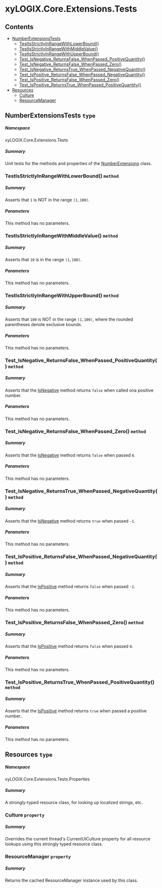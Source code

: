 ﻿<a name='assembly'></a>
# xyLOGIX.Core.Extensions.Tests

## Contents

- [NumberExtensionsTests](#T-xyLOGIX-Core-Extensions-Tests-NumberExtensionsTests 'xyLOGIX.Core.Extensions.Tests.NumberExtensionsTests')
  - [TestIsStrictlyInRangeWithLowerBound()](#M-xyLOGIX-Core-Extensions-Tests-NumberExtensionsTests-TestIsStrictlyInRangeWithLowerBound 'xyLOGIX.Core.Extensions.Tests.NumberExtensionsTests.TestIsStrictlyInRangeWithLowerBound')
  - [TestIsStrictlyInRangeWithMiddleValue()](#M-xyLOGIX-Core-Extensions-Tests-NumberExtensionsTests-TestIsStrictlyInRangeWithMiddleValue 'xyLOGIX.Core.Extensions.Tests.NumberExtensionsTests.TestIsStrictlyInRangeWithMiddleValue')
  - [TestIsStrictlyInRangeWithUpperBound()](#M-xyLOGIX-Core-Extensions-Tests-NumberExtensionsTests-TestIsStrictlyInRangeWithUpperBound 'xyLOGIX.Core.Extensions.Tests.NumberExtensionsTests.TestIsStrictlyInRangeWithUpperBound')
  - [Test_IsNegative_ReturnsFalse_WhenPassed_PositiveQuantity()](#M-xyLOGIX-Core-Extensions-Tests-NumberExtensionsTests-Test_IsNegative_ReturnsFalse_WhenPassed_PositiveQuantity 'xyLOGIX.Core.Extensions.Tests.NumberExtensionsTests.Test_IsNegative_ReturnsFalse_WhenPassed_PositiveQuantity')
  - [Test_IsNegative_ReturnsFalse_WhenPassed_Zero()](#M-xyLOGIX-Core-Extensions-Tests-NumberExtensionsTests-Test_IsNegative_ReturnsFalse_WhenPassed_Zero 'xyLOGIX.Core.Extensions.Tests.NumberExtensionsTests.Test_IsNegative_ReturnsFalse_WhenPassed_Zero')
  - [Test_IsNegative_ReturnsTrue_WhenPassed_NegativeQuantity()](#M-xyLOGIX-Core-Extensions-Tests-NumberExtensionsTests-Test_IsNegative_ReturnsTrue_WhenPassed_NegativeQuantity 'xyLOGIX.Core.Extensions.Tests.NumberExtensionsTests.Test_IsNegative_ReturnsTrue_WhenPassed_NegativeQuantity')
  - [Test_IsPositive_ReturnsFalse_WhenPassed_NegativeQuantity()](#M-xyLOGIX-Core-Extensions-Tests-NumberExtensionsTests-Test_IsPositive_ReturnsFalse_WhenPassed_NegativeQuantity 'xyLOGIX.Core.Extensions.Tests.NumberExtensionsTests.Test_IsPositive_ReturnsFalse_WhenPassed_NegativeQuantity')
  - [Test_IsPositive_ReturnsFalse_WhenPassed_Zero()](#M-xyLOGIX-Core-Extensions-Tests-NumberExtensionsTests-Test_IsPositive_ReturnsFalse_WhenPassed_Zero 'xyLOGIX.Core.Extensions.Tests.NumberExtensionsTests.Test_IsPositive_ReturnsFalse_WhenPassed_Zero')
  - [Test_IsPositive_ReturnsTrue_WhenPassed_PositiveQuantity()](#M-xyLOGIX-Core-Extensions-Tests-NumberExtensionsTests-Test_IsPositive_ReturnsTrue_WhenPassed_PositiveQuantity 'xyLOGIX.Core.Extensions.Tests.NumberExtensionsTests.Test_IsPositive_ReturnsTrue_WhenPassed_PositiveQuantity')
- [Resources](#T-xyLOGIX-Core-Extensions-Tests-Properties-Resources 'xyLOGIX.Core.Extensions.Tests.Properties.Resources')
  - [Culture](#P-xyLOGIX-Core-Extensions-Tests-Properties-Resources-Culture 'xyLOGIX.Core.Extensions.Tests.Properties.Resources.Culture')
  - [ResourceManager](#P-xyLOGIX-Core-Extensions-Tests-Properties-Resources-ResourceManager 'xyLOGIX.Core.Extensions.Tests.Properties.Resources.ResourceManager')

<a name='T-xyLOGIX-Core-Extensions-Tests-NumberExtensionsTests'></a>
## NumberExtensionsTests `type`

##### Namespace

xyLOGIX.Core.Extensions.Tests

##### Summary

Unit tests for the methods and properties of the
[NumberExtensions](#T-xyLOGIX-Core-Extensions-NumberExtensions 'xyLOGIX.Core.Extensions.NumberExtensions') class.

<a name='M-xyLOGIX-Core-Extensions-Tests-NumberExtensionsTests-TestIsStrictlyInRangeWithLowerBound'></a>
### TestIsStrictlyInRangeWithLowerBound() `method`

##### Summary

Asserts that `1` is NOT in the range `(1,100)`.

##### Parameters

This method has no parameters.

<a name='M-xyLOGIX-Core-Extensions-Tests-NumberExtensionsTests-TestIsStrictlyInRangeWithMiddleValue'></a>
### TestIsStrictlyInRangeWithMiddleValue() `method`

##### Summary

Asserts that `10` is in the range `(1,100)`.

##### Parameters

This method has no parameters.

<a name='M-xyLOGIX-Core-Extensions-Tests-NumberExtensionsTests-TestIsStrictlyInRangeWithUpperBound'></a>
### TestIsStrictlyInRangeWithUpperBound() `method`

##### Summary

Asserts that `100` is NOT in the range `(1,100)`, where the rounded
parentheses denote exclusive bounds.

##### Parameters

This method has no parameters.

<a name='M-xyLOGIX-Core-Extensions-Tests-NumberExtensionsTests-Test_IsNegative_ReturnsFalse_WhenPassed_PositiveQuantity'></a>
### Test_IsNegative_ReturnsFalse_WhenPassed_PositiveQuantity() `method`

##### Summary

Asserts that the
[IsNegative](#M-xyLOGIX-Core-Extensions-NumberExtensions-IsNegative 'xyLOGIX.Core.Extensions.NumberExtensions.IsNegative') method
returns `false` when called ona  positive number.

##### Parameters

This method has no parameters.

<a name='M-xyLOGIX-Core-Extensions-Tests-NumberExtensionsTests-Test_IsNegative_ReturnsFalse_WhenPassed_Zero'></a>
### Test_IsNegative_ReturnsFalse_WhenPassed_Zero() `method`

##### Summary

Asserts that the
[IsNegative](#M-xyLOGIX-Core-Extensions-NumberExtensions-IsNegative 'xyLOGIX.Core.Extensions.NumberExtensions.IsNegative') method
returns `false` when passed `0`.

##### Parameters

This method has no parameters.

<a name='M-xyLOGIX-Core-Extensions-Tests-NumberExtensionsTests-Test_IsNegative_ReturnsTrue_WhenPassed_NegativeQuantity'></a>
### Test_IsNegative_ReturnsTrue_WhenPassed_NegativeQuantity() `method`

##### Summary

Asserts that the
[IsNegative](#M-xyLOGIX-Core-Extensions-NumberExtensions-IsNegative 'xyLOGIX.Core.Extensions.NumberExtensions.IsNegative') method
returns `true` when passed `-1`.

##### Parameters

This method has no parameters.

<a name='M-xyLOGIX-Core-Extensions-Tests-NumberExtensionsTests-Test_IsPositive_ReturnsFalse_WhenPassed_NegativeQuantity'></a>
### Test_IsPositive_ReturnsFalse_WhenPassed_NegativeQuantity() `method`

##### Summary

Asserts that the
[IsPositive](#M-xyLOGIX-Core-Extensions-NumberExtensions-IsPositive 'xyLOGIX.Core.Extensions.NumberExtensions.IsPositive') method
returns `false` when passed `-1`.

##### Parameters

This method has no parameters.

<a name='M-xyLOGIX-Core-Extensions-Tests-NumberExtensionsTests-Test_IsPositive_ReturnsFalse_WhenPassed_Zero'></a>
### Test_IsPositive_ReturnsFalse_WhenPassed_Zero() `method`

##### Summary

Asserts that the
[IsPositive](#M-xyLOGIX-Core-Extensions-NumberExtensions-IsPositive 'xyLOGIX.Core.Extensions.NumberExtensions.IsPositive') method
returns `false` when passed `0`.

##### Parameters

This method has no parameters.

<a name='M-xyLOGIX-Core-Extensions-Tests-NumberExtensionsTests-Test_IsPositive_ReturnsTrue_WhenPassed_PositiveQuantity'></a>
### Test_IsPositive_ReturnsTrue_WhenPassed_PositiveQuantity() `method`

##### Summary

Asserts that the
[IsPositive](#M-xyLOGIX-Core-Extensions-NumberExtensions-IsPositive 'xyLOGIX.Core.Extensions.NumberExtensions.IsPositive') method
returns `true` when passed a positive number..

##### Parameters

This method has no parameters.

<a name='T-xyLOGIX-Core-Extensions-Tests-Properties-Resources'></a>
## Resources `type`

##### Namespace

xyLOGIX.Core.Extensions.Tests.Properties

##### Summary

A strongly-typed resource class, for looking up localized strings, etc.

<a name='P-xyLOGIX-Core-Extensions-Tests-Properties-Resources-Culture'></a>
### Culture `property`

##### Summary

Overrides the current thread's CurrentUICulture property for all
  resource lookups using this strongly typed resource class.

<a name='P-xyLOGIX-Core-Extensions-Tests-Properties-Resources-ResourceManager'></a>
### ResourceManager `property`

##### Summary

Returns the cached ResourceManager instance used by this class.
